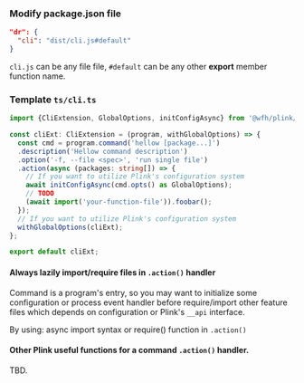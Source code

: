
### Modify package.json file

```json
"dr": {
  "cli": "dist/cli.js#default"
}
```
`cli.js` can be any file file, `#default` can be any other **export** member function name.

### Template `ts/cli.ts`

```ts
import {CliExtension, GlobalOptions, initConfigAsync} from '@wfh/plink/wfh/dist';

const cliExt: CliExtension = (program, withGlobalOptions) => {
  const cmd = program.command('hellow [package...]')
  .description('Hellow command description')
  .option('-f, --file <spec>', 'run single file')
  .action(async (packages: string[]) => {
    // If you want to utilize Plink's configuration system
    await initConfigAsync(cmd.opts() as GlobalOptions);
    // TODO
    (await import('your-function-file')).foobar();
  });
  // If you want to utilize Plink's configuration system
  withGlobalOptions(cliExt);
};

export default cliExt;
```

#### Always lazily import/require files in `.action()` handler
Command is a program's entry, so you may want to initialize some configuration or process event handler before require/import
other feature files which depends on configuration or Plink's `__api` interface.

By using: async import syntax or require() function in `.action()`

#### Other Plink useful functions for a command `.action()` handler.
TBD.
